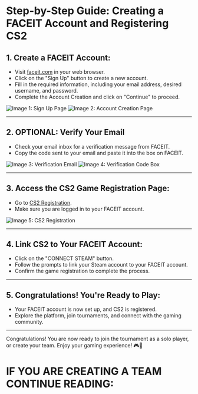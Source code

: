 # Step-by-Step Guide: Creating a FACEIT Account and Registering CS2

## 1. **Create a FACEIT Account:**

   - Visit [faceit.com](https://www.faceit.com/en/signup) in your web browser.
   - Click on the "Sign Up" button to create a new account.
   - Fill in the required information, including your email address, desired username, and password.
   - Complete the Account Creation and click on "Continue" to proceed.

   ![Image 1: Sign Up Page](https://cdn.discordapp.com/attachments/688564775998980128/1174575610929094676/image.png?ex=656817c8&is=6555a2c8&hm=065943f5b5a99cc20f4ffbdcaee11f6665cae98e45a86342f8c3c0f74784f959&)
   ![Image 2: Account Creation Page](https://cdn.discordapp.com/attachments/688564775998980128/1174575925401243648/image.png?ex=65681813&is=6555a313&hm=c960f340a737d07d6886e479fda378bb05c9802e924398b82725b94560567594&)

---

## 2. **OPTIONAL: Verify Your Email**

   - Check your email inbox for a verification message from FACEIT.
   - Copy the code sent to your email and paste it into the box on FACEIT.

   ![Image 3: Verification Email](https://cdn.discordapp.com/attachments/688564775998980128/1174576295208820747/image.png?ex=6568186b&is=6555a36b&hm=36130202400a02adca4505892b8a7b7c08b00b118e26867430ea21750897fd00&)
   ![Image 4: Verification Code Box](https://cdn.discordapp.com/attachments/688564775998980128/1174576677716770877/image.png?ex=656818c6&is=6555a3c6&hm=a3772aa55463a16a56a74f9fec39691ee4dd08f1134bcf98d0722b053b51cd6c&)

---

## 3. **Access the CS2 Game Registration Page:**

   - Go to [CS2 Registration](https://www.faceit.com/en/register-game/cs2).
   - Make sure you are logged in to your FACEIT account.

   ![Image 5: CS2 Registration](https://cdn.discordapp.com/attachments/688564775998980128/1174576864027750400/image.png?ex=656818f2&is=6555a3f2&hm=1c235e260c8660ccf2c6964cf60af9561e4a046896627e1f61b8101a1dd90772&)

---

## 4. **Link CS2 to Your FACEIT Account:**

   - Click on the "CONNECT STEAM" button.
   - Follow the prompts to link your Steam account to your FACEIT account.
   - Confirm the game registration to complete the process.

---

## 5. **Congratulations! You're Ready to Play:**

   - Your FACEIT account is now set up, and CS2 is registered.
   - Explore the platform, join tournaments, and connect with the gaming community.
     
---

Congratulations! You are now ready to join the tournament as a solo player, or create your team. Enjoy your gaming experience! 🎮🚀

# IF YOU ARE CREATING A TEAM CONTINUE READING:
